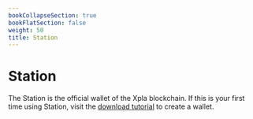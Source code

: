 ```yaml
---
bookCollapseSection: true
bookFlatSection: false
weight: 50
title: Station
---
```


# Station

The Station is the official wallet of the Xpla blockchain. If this is your first time using Station, visit the [download tutorial](download/_index.md) to create a wallet.
